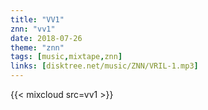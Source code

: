 ```yaml
---
title: "VV1"
znn: "vv1"
date: 2018-07-26
theme: "znn"
tags: [music,mixtape,znn]
links: [disktree.net/music/ZNN/VRIL-1.mp3]
---
```

{{< mixcloud src=vv1 >}}

